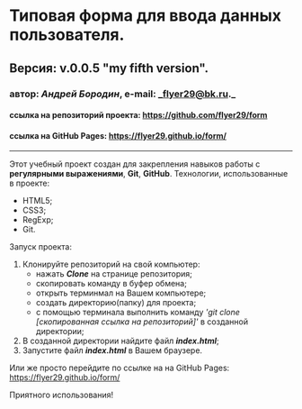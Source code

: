 # Типовая форма для ввода данных пользователя.
## Версия: v.0.0.5 "my fifth version".
### автор: *Андрей Бородин*, e-mail: _flyer29@bk.ru._
#### ссылка на репозиторий проекта: https://github.com/flyer29/form
#### ссылка на GitHub Pages: https://flyer29.github.io/form/
-------------------------------------------------------

Этот учебный проект создан для закрепления навыков работы с **регулярными выражениями**, **Git**, **GitHub**.
Технологии, использованные в проекте:
+ HTML5;
+ CSS3;
+ RegExp;
+ Git.

Запуск проекта:
1. Клонируйте репозиторий на свой компьютер:
    * нажать **_Clone_** на странице репозитория;
    * скопировать команду в буфер обмена;
    * открыть терминмал на Вашем компьютере;
    * создать директорию(папку) для проекта;
    * с помощью терминала выполнить команду _'git clone [скопированная ссылка на репозиторий]'_ в созданной директории;
2. В созданной директории найдите файл **_index.html_**;
3. Запустите файл **_index.html_** в Вашем браузере.

Или же просто перейдите по ссылке на на GitHub Pages: https://flyer29.github.io/form/

Приятного использования!
